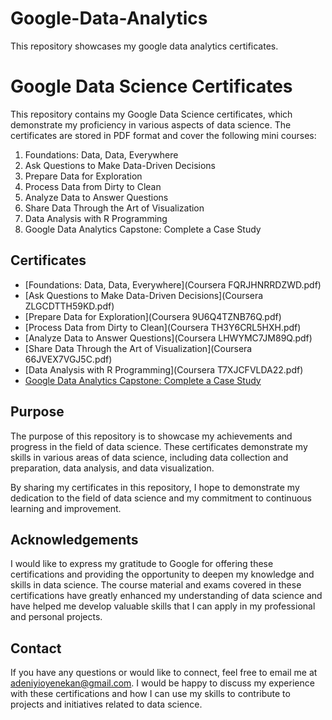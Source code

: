 # Google-Data-Analytics
This repository showcases my google data analytics certificates. 
# Google Data Science Certificates

This repository contains my Google Data Science certificates, which demonstrate my proficiency in various aspects of data science.
The certificates are stored in PDF format and cover the following mini courses:

1. Foundations: Data, Data, Everywhere
2. Ask Questions to Make Data-Driven Decisions
3. Prepare Data for Exploration
4. Process Data from Dirty to Clean
5. Analyze Data to Answer Questions
6. Share Data Through the Art of Visualization
7. Data Analysis with R Programming
8. Google Data Analytics Capstone: Complete a Case Study

## Certificates

- [Foundations: Data, Data, Everywhere](Coursera FQRJHNRRDZWD.pdf)
- [Ask Questions to Make Data-Driven Decisions](Coursera ZLGCDTTH59KD.pdf)
- [Prepare Data for Exploration](Coursera 9U6Q4TZNB76Q.pdf)
- [Process Data from Dirty to Clean](Coursera TH3Y6CRL5HXH.pdf)
- [Analyze Data to Answer Questions](Coursera LHWYMC7JM89Q.pdf)
- [Share Data Through the Art of Visualization](Coursera 66JVEX7VGJ5C.pdf)
- [Data Analysis with R Programming](Coursera T7XJCFVLDA22.pdf)
- [Google Data Analytics Capstone: Complete a Case Study](Coursera.pdf)

## Purpose

The purpose of this repository is to showcase my achievements and progress in the field of data science. 
These certificates demonstrate my skills in various areas of data science, including data collection and preparation, data analysis, 
and data visualization.

By sharing my certificates in this repository, I hope to demonstrate my dedication to the field of data science 
and my commitment to continuous learning and improvement.

## Acknowledgements

I would like to express my gratitude to Google for offering these certifications and providing 
the opportunity to deepen my knowledge and skills in data science. 
The course material and exams covered in these certifications have greatly enhanced my understanding of data science 
and have helped me develop valuable skills that I can apply in my professional and personal projects.

## Contact

If you have any questions or would like to connect, feel free to email me at adeniyioyenekan@gmail.com.
I would be happy to discuss my experience with these certifications and how I can use my skills to contribute to 
projects and initiatives related to data science.
